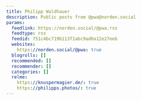 ```yaml
---
title: Philipp Waldhauer
description: Public posts from @pwa@norden.social
params:
  feedlink: https://norden.social/@pwa.rss
  feedtype: rss
  feedid: 751c4bc719b113f1abc9ad0a12e27eeb
  websites:
    https://norden.social/@pwa: true
  blogrolls: []
  recommended: []
  recommender: []
  categories: []
  relme:
    https://knuspermagier.de/: true
    https://philipps.photos/: true
---
```

